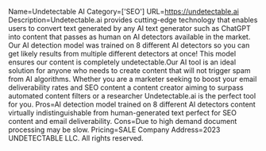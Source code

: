 Name=Undetectable AI
Category=['SEO']
URL=https://undetectable.ai
Description=Undetectable.ai provides cutting-edge technology that enables users to convert text generated by any AI text generator such as ChatGPT into content that passes as human on AI detectors available in the market. Our AI detection model was trained on 8 different AI detectors so you can get likely results from multiple different detectors at once! This model ensures our content is completely undetectable.Our AI tool is an ideal solution for anyone who needs to create content that will not trigger spam from AI algorithms. Whether you are a marketer seeking to boost your email deliverability rates and SEO content a content creator aiming to surpass automated content filters or a researcher Undetectable.ai is the perfect tool for you.
Pros=AI detection model trained on 8 different AI detectors content virtually indistinguishable from human-generated text perfect for SEO content and email deliverability.
Cons=Due to high demand document processing may be slow.
Pricing=SALE
Company Address=2023 UNDETECTABLE LLC. All rights reserved.
